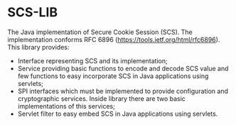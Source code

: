 SCS-LIB
=======

The Java implementation of Secure Cookie Session (SCS). The implementation conforms
RFC 6896 (https://tools.ietf.org/html/rfc6896). This library provides:

 * Interface representing SCS and its implementation;
 * Service providing basic functions to encode and decode SCS value and few functions to easy incorporate SCS in
   Java applications using servlets;
 * SPI interfaces which must be implemented to provide configuration and cryptographic services. Inside library there are
   two basic implementations of this services;
 * Servlet filter to easy embed SCS in Java applications using servlets.

